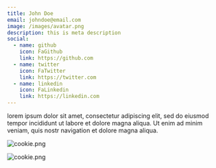```yaml
---
title: John Doe
email: johndoe@email.com
image: /images/avatar.png
description: this is meta description
social:
  - name: github
    icon: FaGithub
    link: https://github.com
  - name: twitter
    icon: FaTwitter
    link: https://twitter.com
  - name: linkedin
    icon: FaLinkedin
    link: https://linkedin.com
---
```


lorem ipsum dolor sit amet, consectetur adipiscing elit, sed do eiusmod tempor incididunt ut labore et dolore magna aliqua. Ut enim ad minim veniam, quis nostr navigation et dolore magna aliqua.

![cookie.png](/images/cookie_copy\(6\).png)

![cookie.png](/images/cookie_copy\(6\).png)
